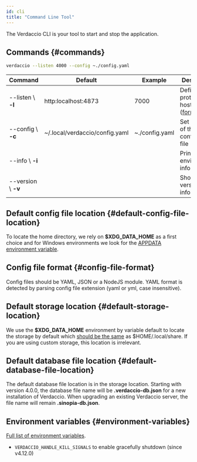 ```yaml
---
id: cli
title: "Command Line Tool"
---
```


The Verdaccio CLI is your tool to start and stop the application.

## Commands {#commands}

```bash
verdaccio --listen 4000 --config ~./config.yaml
```

Command | Default | Example | Description
--- | --- | --- | ---
--listen \ **-l** | http:localhost:4873 | 7000 | Define protocol + host + port ([formats](https://github.com/verdaccio/verdaccio/blob/08c36e688e8635733f92080eb3598239d43259cb/packages/node-api/src/cli-utils.ts#L7-L16))
--config \ **-c** | ~/.local/verdaccio/config.yaml | ~./config.yaml | Set location of the configuration file
--info \ **-i** | | | Print local environment information
--version \ **-v** | | | Show version information

## Default config file location {#default-config-file-location}

To locate the home directory, we rely on **$XDG_DATA_HOME** as a first choice and for Windows environments we look for the [APPDATA environment variable](https://www.howtogeek.com/318177/what-is-the-appdata-folder-in-windows/).

## Config file format {#config-file-format}

Config files should be YAML, JSON or a NodeJS module. YAML format is detected by parsing config file extension (yaml or yml, case insensitive).

## Default storage location {#default-storage-location}

We use the **$XDG_DATA_HOME** environment by variable default to locate the storage by default which [should be the same](https://askubuntu.com/questions/538526/is-home-local-share-the-default-value-for-xdg-data-home-in-ubuntu-14-04) as $HOME/.local/share.
If you are using custom storage, this location is irrelevant.

## Default database file location {#default-database-file-location}

The default database file location is in the storage location.
Starting with version 4.0.0, the database file name will be **.verdaccio-db.json** for a new installation of Verdaccio.
When upgrading an existing Verdaccio server, the file name will remain **.sinopia-db.json**.


## Environment variables {#environment-variables}

[Full list of environment variables](https://github.com/verdaccio/verdaccio/blob/master/docs/env.variables.md).

* `VERDACCIO_HANDLE_KILL_SIGNALS` to enable gracefully shutdown (since v4.12.0)
